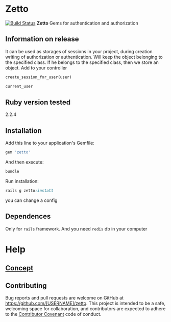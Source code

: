 # Zetto
[![Build Status](https://travis-ci.org/Rattt/zetto.svg?branch=develop)](https://travis-ci.org/Rattt/zetto) 
**Zetto** Gems for authentication and authorization

## Information on release

It can be used as storages of sessions in your project, during creation writing of authorization or authentication.
Will keep the object belonging to the specified class.
If he belongs to the specified class, then we store an object.
Add to your controller
```ruby 
create_session_for_user(user)
```
```ruby 
current_user
```

## Ruby version tested

2.2.4

## Installation

Add this line to your application's Gemfile:

```ruby
gem 'zetto'
```
And then execute:

```ruby
bundle
```

Run installation:

```ruby
rails g zetto:install
```
you can change a config

## Dependences

Only for `rails` framework. And you need `redis` db in your computer

# Help

## [Concept](https://docs.google.com/document/d/1AGOqfECm_qLhpbPl75ssxHTLbZMRpd2-pYLfbDH67No)

## Contributing

Bug reports and pull requests are welcome on GitHub at https://github.com/[USERNAME]/zetto. This project is intended to be a safe,
welcoming space for collaboration, and contributors are expected to adhere to the [Contributor Covenant](http://contributor-covenant.org) code of conduct.

